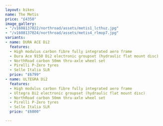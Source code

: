 ```yaml
---
layout: bikes
name: The Metis
price: "£4350"
image_gallery:
- "/v1608137022/northroad/assets/metis1_lcthuz.jpg"
- "/v1608137024/northroad/assets/metis4_rlmop7.jpg"
variants:
- name: DURA ACE Di2
  features:
  - High modulus carbon fibre fully integrated aero frame
  - Dura Ace 9150 Di2 electronic groupset (hydraulic flat mount disc)
  - NorthRoad carbon 50mm thru-axle wheel set
  - Pirelli P-Zero tyres
  - Selle Italia SLR
  price: "£6799"
- name: ULTEGRA Di2
  features:
  - High modulus carbon fibre fully integrated aero frame
  - Ultegra Di2 electronic groupset (hydraulic flat mount disc)
  - NorthRoad carbon 50mm thru-axle wheel set
  - Pirelli P-Zero tyres
  - Selle Italia SLR
  price: "£6000"

---
```

